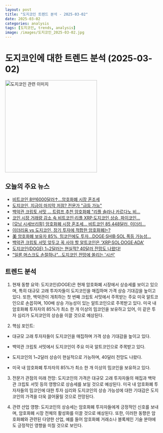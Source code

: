 ```yaml
---
layout: post
title: "도지코인 트렌드 분석 - 2025-03-02"
date: 2025-03-02
categories: analysis
tags: [도지코인, trends, analysis]
image: /images/도지코인_2025-03-02.jpg
---
```


# 도지코인에 대한 트렌드 분석 (2025-03-02)

<img src="https://nan0silver.github.io/doge_trend_monitoring/images/도지코인_2025-03-02.jpg" alt="도지코인 관련 이미지" width="300">

## 오늘의 주요 뉴스

- [비트코인</b> 8만6000달러↑…암호화폐 시장 혼조세](https://www.digitaltoday.co.kr/news/articleView.html?idxno=555392)
- [도지코인</b>, 지금이 마지막 저점? 전문가 &quot;급등 가능&quot;](http://coinreaders.com/148436)
- [백악관 크립토 서밋 … 트럼프 추천 암호화폐 &quot;리플 솔라나 카르다노 비...](http://www.g-enews.com/ko-kr/news/article/news_all/2025030208425026964a01bf698f_1/article.html)
- [코인 시장 거래량 감소 속 비트코인·리플 XRP·도지코인</b> 상승, 파이코인...](https://www.topstarnews.net/news/articleView.html?idxno=15609197)
- [[모닝 시세브리핑] 암호화폐 시장 혼조세… 비트코인</b> 85,448달러, 이더리...](https://www.tokenpost.kr/article-225040)
- [이더리움 vs 도지코인</b>, 장기 투자에 적합한 암호화폐는?](http://coinreaders.com/148427)
- [美 암호화폐 보유자 85%, 밈코인</b>에도 투자...DOGE·SHIB·SOL 폭등 가능성...](http://coinreaders.com/148426)
- [백악관 크립토 서밋 앞두고 꼭 사야 할 알트코인</b>은 'XRP·SOL·DOGE·ADA'](http://coinreaders.com/148423)
- [도지코인</b>(DOGE) 1~2달러는 현실적? 40달러 전망도 나왔다!](http://coinreaders.com/148416)
- [&quot;일론 머스크도 손절하나&quot;...도지코인</b> 전망에 쏠리는 '시선'](https://www.gukjenews.com/news/articleView.html?idxno=3214269)

## 트렌드 분석

1. 현재 동향 요약: 도지코인(DOGE)은 현재 암호화폐 시장에서 상승세를 보이고 있으며, 특히 대규모 고래 투자자들이 도지코인을 매집하며 가격 상승 기대감을 높이고 있다. 또한, 백악관이 개최하는 첫 번째 크립토 서밋에서 주목받는 주요 미국 알트코인으로 손꼽히며, 100배 상승 가능성이 있는 알트코인으로 주목받고 있다. 미국 내 암호화폐 투자자의 85%가 최소 한 개 이상의 밈코인을 보유하고 있어, 이 같은 투자 심리가 도지코인의 상승을 이끌 것으로 예상된다.



2. 핵심 포인트: 

- 대규모 고래 투자자들이 도지코인을 매집하며 가격 상승 기대감을 높이고 있다.

- 백악관 크립토 서밋에서 도지코인이 주요 미국 알트코인으로 주목받고 있다.

- 도지코인의 1~2달러 상승이 현실적으로 가능하며, 40달러 전망도 나왔다.

- 미국 내 암호화폐 투자자의 85%가 최소 한 개 이상의 밈코인을 보유하고 있다.



3. 전문가 관점의 미래 전망: 도지코인의 가격은 대규모 고래 투자자들의 매집과 백악관 크립토 서밋 등의 영향으로 상승세를 보일 것으로 예상된다. 미국 내 암호화폐 투자자들의 밈코인에 대한 투자 심리와 도지코인의 상승 가능성에 대한 기대감은 도지코인의 가격을 더욱 끌어올릴 것으로 전망된다.



4. 관련 산업 영향: 도지코인의 상승세는 암호화폐 투자자들에게 긍정적인 신호를 보내며, 암호화폐 시장 전체의 활성화를 이끌 것으로 예상된다. 또한, 이러한 동향은 암호화폐와 관련된 다양한 산업, 예를 들어 암호화폐 거래소나 블록체인 기술 분야에도 긍정적인 영향을 미칠 것으로 보인다.